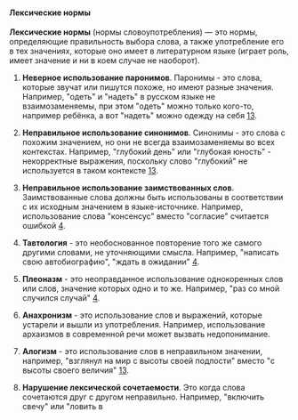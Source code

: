 #### Лексические нормы
**Лексические нормы** (нормы словоупотребления) — это нормы, определяющие правильность выбора слова, а также употребление его в тех значениях, которые оно имеет в литературном языке (играет роль, имеет значение и ни в коем случае не наоборот).

1. **Неверное использование паронимов**. Паронимы - это слова, которые звучат или пишутся похоже, но имеют разные значения. Например, "одеть" и "надеть" в русском языке не взаимозаменяемы, при этом "одеть" можно только кого-то, например ребёнка, а вот "надеть" можно одежду на себя [13](https://b1.cooksy.ru/articles/5-primerov-narusheniya-leksicheskih-norm/).

2. **Неправильное использование синонимов**. Синонимы - это слова с похожим значением, но они не всегда взаимозаменяемы во всех контекстах. Например, "глубокий день" или "глубокая юность" - некорректные выражения, поскольку слово "глубокий" не используется в таком контексте [13](https://b1.cooksy.ru/articles/5-primerov-narusheniya-leksicheskih-norm/).

3. **Неправильное использование заимствованных слов**. Заимствованные слова должны быть использованы в соответствии с их исходным значением в языке-источнике. Например, использование слова "консенсус" вместо "согласие" считается ошибкой [4](https://literoved.ru/teoriya/teoriya-po-russkomu-yazyku/leksika-i-frazeologiya/leksicheskie-normy-sovremennogo-russkogo-yazyka.html).

4. **Тавтология** - это необоснованное повторение того же самого другими словами, не уточняющими смысла. Например, "написать свою автобиографию", "ждать в ожидании" [4](https://literoved.ru/teoriya/teoriya-po-russkomu-yazyku/leksika-i-frazeologiya/leksicheskie-normy-sovremennogo-russkogo-yazyka.html).

5. **Плеоназм** - это неоправданное использование однокоренных слов или слов, значение которых одно и то же. Например, "раз со мной случился случай" [4](https://literoved.ru/teoriya/teoriya-po-russkomu-yazyku/leksika-i-frazeologiya/leksicheskie-normy-sovremennogo-russkogo-yazyka.html).

6. **Анахронизм** - это использование слов и выражений, которые устарели и вышли из употребления. Например, использование архаизмов в современной речи может вызвать недопонимание.

7. **Алогизм** - это использование слов в неправильном значении, например, "взглянул на мир с высоты своей подлости" вместо "с высоты своего величия" [13](https://b1.cooksy.ru/articles/5-primerov-narusheniya-leksicheskih-norm/).

8. **Нарушение лексической сочетаемости**. Это когда слова сочетаются друг с другом неправильно. Например, "включить свечу" или "ловить в